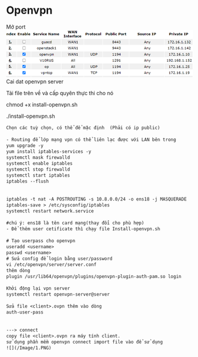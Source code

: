 # Openvpn
Mở port 
![](/moport.PNG)
Cai dat openvpn server

Tải file trên về và cấp quyên thực thi cho nó

chmod +x install-openvpn.sh

./install-openvpn.sh
    
    Chọn các tuỳ chọn, có thể để mặc định  (Phải có ip public)
    
    - Routing để lớp mạng vpn có thể liên lạc được với LAN bên trong
    yum upgrade -y
    yum install iptables-services -y
    systemctl mask firewalld
    systemctl enable iptables
    systemctl stop firewalld
    systemctl start iptables
    iptables --flush
    
    
    iptables -t nat -A POSTROUTING -s 10.8.0.0/24 -o ens18 -j MASQUERADE
    iptables-save > /etc/sysconfig/iptables
    systemctl restart network.service 
    
    #chú ý: ens18 là tên card mạng(thay đổi cho phù hợp)
    - Để thêm user cetificate thì chạy file Install-openvpn.sh 
      
    # Tạo userpass cho openvpn
    useradd <username>
    passwd <username>
    # Sửa config để login bằng user/password    
    vi /etc/openvpn/server/server.conf
    thêm dòng 
    plugin /usr/lib64/openvpn/plugins/openvpn-plugin-auth-pam.so login

    Khởi động lại vpn server 
    systemctl restart openvpn-server@server
    
    Sửa file <client>.ovpn thêm vào dòng
    auth-user-pass
    
    
    ---> connect
    copy file <client>.ovpn ra máy tính client.
    sử dụng phần mềm openvpn connect import file vào để sử dụng
    ![](/Image/1.PNG)
    
